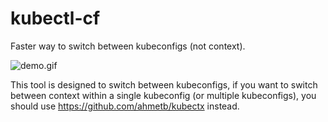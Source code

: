 # kubectl-cf

Faster way to switch between kubeconfigs (not context).

![demo.gif](https://github.com/spongeprojects/kubectl-cf/blob/main/assets/demo.gif?raw=true)

This tool is designed to switch between kubeconfigs, if you want to switch between context within a single kubeconfig (or multiple kubeconfigs), you should use https://github.com/ahmetb/kubectx instead.
